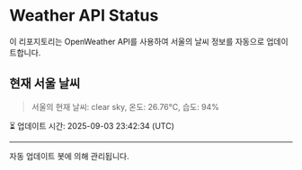 
# Weather API Status

이 리포지토리는 OpenWeather API를 사용하여 서울의 날씨 정보를 자동으로 업데이트합니다.

## 현재 서울 날씨
> 서울의 현재 날씨: clear sky, 온도: 26.76°C, 습도: 94%

⏳ 업데이트 시간: 2025-09-03 23:42:34 (UTC)

---
자동 업데이트 봇에 의해 관리됩니다.
